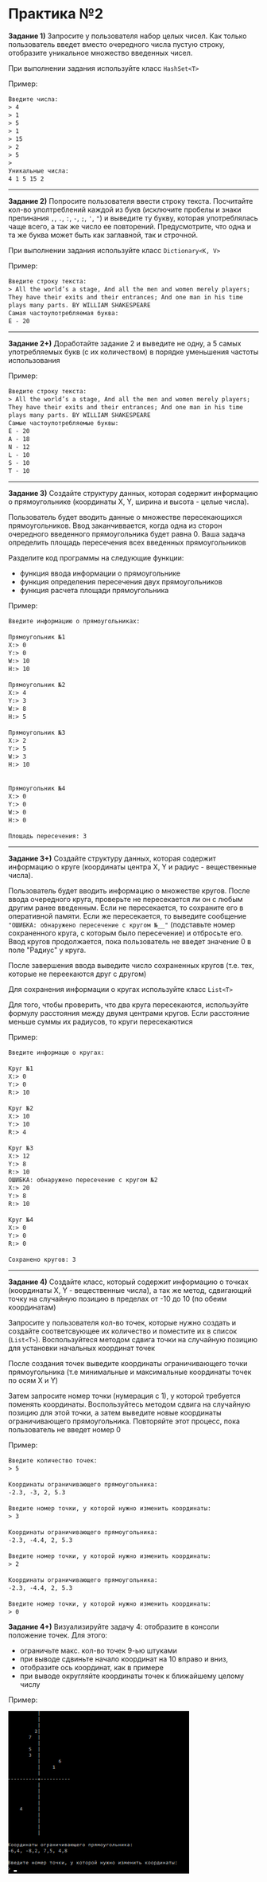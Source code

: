 Практика №2
===========

**Задание 1)** Запросите у пользователя набор целых чисел. Как только пользователь введет вместо очередного числа пустую строку, отобразите уникальное множество введенных чисел.

При выполнении задания используйте класс `HashSet<T>`

Пример:
```
Введите числа:
> 4
> 1
> 5
> 1
> 15
> 2
> 5
>
Уникальные числа:
4 1 5 15 2
```

-------


**Задание 2)** Попросите пользователя ввести строку текста. Посчитайте кол-во уполтреблений каждой из букв (исключите пробелы и знаки препинания `,`, `.`, `:`, `-`, `;`, `'`, `"`) и выведите ту букву, которая употреблялась чаще всего, а так же число ее повторений. Предусмотрите, что одна и та же буква может быть как заглавной, так и строчной.

При выполнении задания используйте класс `Dictionary<K, V>`

Пример:
```
Введите строку текста:
> All the world’s a stage, And all the men and women merely players; They have their exits and their entrances; And one man in his time plays many parts. BY WILLIAM SHAKESPEARE
Самая частоупотребляемая буква:
E - 20
```

-------

**Задание 2+)** Доработайте задание 2 и выведите не одну, а 5 самых употребляемых букв (с их количеством) в порядке уменьшения частоты использования

Пример:
```
Введите строку текста:
> All the world’s a stage, And all the men and women merely players; They have their exits and their entrances; And one man in his time plays many parts. BY WILLIAM SHAKESPEARE
Самые частоупотребляемые буквы:
E - 20
A - 18
N - 12
L - 10
S - 10
T - 10
```

-------

**Задание 3)** Создайте структуру данных, которая содержит информацию о прямоугольнике (координаты X, Y, ширина и высота - целые числа). 

Пользователь будет вводить данные о множестве пересекающихся прямоугольников. Ввод заканчиввается, когда одна из сторон очередного введенного прямоугольника будет равна 0. Ваша задача определить площадь пересечения всех введенных прямоугольников

Разделите код программы на следующие функции:

- функция ввода информации о прямоугольнике
- функция определения пересечения двух прямоугольников
- функция расчета площади прямоугольника

Пример:
```
Введите информацию о прямоугольниках:

Прямоугольник №1
X:> 0
Y:> 0
W:> 10
H:> 10

Прямоугольник №2
X:> 4
Y:> 3
W:> 8
H:> 5

Прямоугольник №3
X:> 2
Y:> 5
W:> 3
H:> 10


Прямоугольник №4
X:> 0
Y:> 0
W:> 0
H:> 0

Площадь пересечения: 3
```

-------


**Задание 3+)** Создайте структуру данных, которая содержит информацию о круге (координаты центра X, Y и радиус - вещественные числа). 

Пользователь будет вводить информацию о множестве кругов. После ввода очередного круга, проверьте не пересекается ли он с любым другим ранее введенным. Если не пересекается, то сохраните его в оперативной памяти. Если же пересекается, то выведите сообщение `"ОШИБКА: обнаружено пересечение с кругом №__"` (подставьте номер сохраненного круга, с которым было пересечение) и отбросьте его. Ввод кругов продолжается, пока пользователь не введет значение 0 в поле "Радиус" у круга. 

После завершения ввода выведите число сохраненных кругов (т.е. тех, которые не переекаются друг с другом)

Для сохранения информации о кругах используйте класс `List<T>`

Для того, чтобы проверить, что два круга пересекаются, используйте формулу расстояния между двумя центрами кругов. Если расстояние меньше суммы их радиусов, то круги пересекаютися

Пример:
```
Введите информацю о кругах:

Круг №1
X:> 0
Y:> 0
R:> 10

Круг №2
X:> 10
Y:> 10
R:> 4

Круг №3
X:> 12
Y:> 8
R:> 10
ОШИБКА: обнаружено пересечение с кругом №2
X:> 20
Y:> 8
R:> 10

Круг №4
X:> 0
Y:> 0
R:> 0

Сохранено кругов: 3
```



-------

**Задание 4)** Создайте класс, который содержит информацию о точках (координаты X, Y - вещественные числа), а так же метод, сдвигающий точку на случайную позицию в пределах от -10 до 10 (по обеим координатам)

Запросите у пользователя кол-во точек, которые нужно создать и создайте соответсвующее их количество и поместите их в список (`List<T>`). Воспользуйтеся методом сдвига точки на случайную позицию для установки начальных координат точек

После создания точек выведите координаты ограничивающего точки прямоугольника (т.е минимальные и максимальные координаты точек по осям X и Y)

Затем запросите номер точки (нумерация с 1), у которой требуется поменять координаты. Воспользуйтесь методом сдвига на случайную позицию для этой точки, а затем выведите новые координаты ограничивающего прямоугольника. Повторяйте этот процесс, пока пользователь не введет номер 0

Пример:
```
Введите количество точек:
> 5

Координаты ограничивающего прямоугольника:
-2.3, -3, 2, 5.3

Введите номер точки, у которой нужно изменить координаты:
> 3

Координаты ограничивающего прямоугольника:
-2.3, -4.4, 2, 5.3

Введите номер точки, у которой нужно изменить координаты:
> 2

Координаты ограничивающего прямоугольника:
-2.3, -4.4, 2, 5.3

Введите номер точки, у которой нужно изменить координаты:
> 0
```
**Задание 4+)** Визуализируйте задачу 4: отобразите в консоли положение точек. Для этого:
- ограничьте макс. кол-во точек 9-ью штуками
- при выводе сдвиньте начало координат на 10 вправо и вниз,
- отобразите ось координат, как в примере
- при выводе округляйте координаты точек к ближайшему целому числу

Пример:

![Пример](media/points_random.gif)
